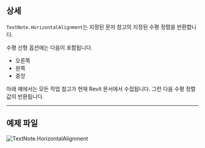 ## 상세
`TextNote.HorizontalAlignment`는 지정된 문자 참고의 지정된 수평 정렬을 반환합니다.

수평 선형 옵션에는 다음이 포함됩니다.
- 오른쪽
- 왼쪽
- 중앙

아래 예에서는 모든 작업 참고가 현재 Revit 문서에서 수집됩니다. 그런 다음 수평 정렬 값이 반환됩니다.

___
## 예제 파일

![TextNote.HorizontalAlignment](./Revit.Elements.TextNote.HorizontalAlignment_img.jpg)
